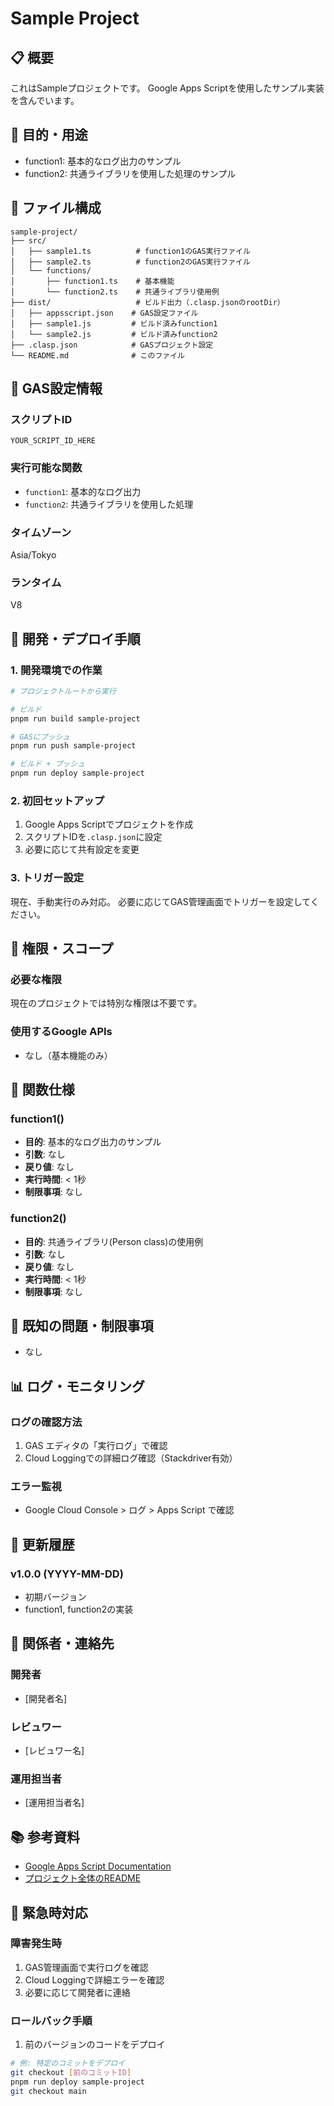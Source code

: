 # Sample Project

## 📋 概要

これはSampleプロジェクトです。
Google Apps Scriptを使用したサンプル実装を含んでいます。

## 🎯 目的・用途

- function1: 基本的なログ出力のサンプル
- function2: 共通ライブラリを使用した処理のサンプル

## 📁 ファイル構成

```
sample-project/
├── src/
│   ├── sample1.ts          # function1のGAS実行ファイル
│   ├── sample2.ts          # function2のGAS実行ファイル
│   └── functions/
│       ├── function1.ts    # 基本機能
│       └── function2.ts    # 共通ライブラリ使用例
├── dist/                   # ビルド出力（.clasp.jsonのrootDir）
│   ├── appsscript.json    # GAS設定ファイル
│   ├── sample1.js         # ビルド済みfunction1
│   └── sample2.js         # ビルド済みfunction2
├── .clasp.json            # GASプロジェクト設定
└── README.md              # このファイル
```

## 🔧 GAS設定情報

### スクリプトID

```
YOUR_SCRIPT_ID_HERE
```

### 実行可能な関数

- `function1`: 基本的なログ出力
- `function2`: 共通ライブラリを使用した処理

### タイムゾーン

Asia/Tokyo

### ランタイム

V8

## 🚀 開発・デプロイ手順

### 1. 開発環境での作業

```bash
# プロジェクトルートから実行

# ビルド
pnpm run build sample-project

# GASにプッシュ
pnpm run push sample-project

# ビルド + プッシュ
pnpm run deploy sample-project
```

### 2. 初回セットアップ

1. Google Apps Scriptでプロジェクトを作成
2. スクリプトIDを`.clasp.json`に設定
3. 必要に応じて共有設定を変更

### 3. トリガー設定

現在、手動実行のみ対応。
必要に応じてGAS管理画面でトリガーを設定してください。

## 🔐 権限・スコープ

### 必要な権限

現在のプロジェクトでは特別な権限は不要です。

### 使用するGoogle APIs

- なし（基本機能のみ）

## 📝 関数仕様

### function1()

- **目的**: 基本的なログ出力のサンプル
- **引数**: なし
- **戻り値**: なし
- **実行時間**: < 1秒
- **制限事項**: なし

### function2()

- **目的**: 共通ライブラリ(Person class)の使用例
- **引数**: なし
- **戻り値**: なし
- **実行時間**: < 1秒
- **制限事項**: なし

## 🐛 既知の問題・制限事項

- なし

## 📊 ログ・モニタリング

### ログの確認方法

1. GAS エディタの「実行ログ」で確認
2. Cloud Loggingでの詳細ログ確認（Stackdriver有効）

### エラー監視

- Google Cloud Console > ログ > Apps Script で確認

## 🔄 更新履歴

### v1.0.0 (YYYY-MM-DD)

- 初期バージョン
- function1, function2の実装

## 👥 関係者・連絡先

### 開発者

- [開発者名]

### レビュワー

- [レビュワー名]

### 運用担当者

- [運用担当者名]

## 📚 参考資料

- [Google Apps Script Documentation](https://developers.google.com/apps-script)
- [プロジェクト全体のREADME](../../README.md)

## 🚨 緊急時対応

### 障害発生時

1. GAS管理画面で実行ログを確認
2. Cloud Loggingで詳細エラーを確認
3. 必要に応じて開発者に連絡

### ロールバック手順

1. 前のバージョンのコードをデプロイ

```bash
# 例: 特定のコミットをデプロイ
git checkout [前のコミットID]
pnpm run deploy sample-project
git checkout main
```
